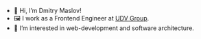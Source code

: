 - 👋 Hi, I’m Dmitry Maslov!
- 🖼️ I work as a Frontend Engineer at [UDV Group](https://udv.group/).
- 👀 I’m interested in web-development and software architecture.
